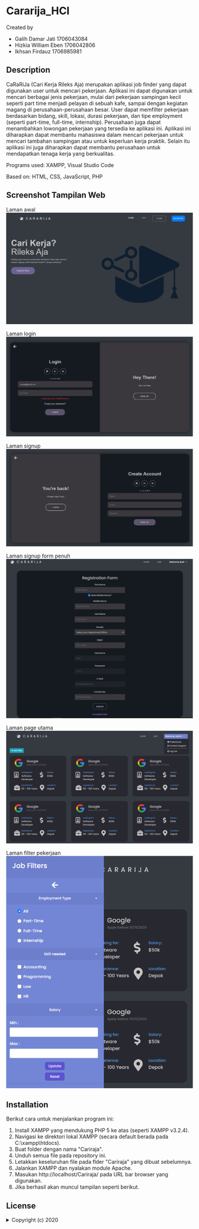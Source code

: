 # Cararija_HCI
Created by 

- Galih Damar Jati    1706043084
- Hizkia William Eben 1706042806
- Ikhsan Firdauz      1706985981

## Description
CaRaRiJa (Cari Kerja Rileks Aja) merupakan aplikasi job finder yang dapat digunakan user untuk mencari pekerjaan. Aplikasi ini dapat digunakan untuk mencari berbagai jenis pekerjaan, mulai dari pekerjaan sampingan kecil seperti part time menjadi pelayan di sebuah kafe, sampai dengan kegiatan magang di perusahaan-perusahaan besar. User dapat memfilter pekerjaan berdasarkan bidang, skill, lokasi, durasi pekerjaan, dan tipe employment (seperti part-time, full-time, internship). Perusahaan juga dapat menambahkan lowongan pekerjaan yang tersedia ke aplikasi ini. Aplikasi ini diharapkan dapat membantu mahasiswa dalam mencari pekerjaan untuk mencari tambahan sampingan atau untuk keperluan kerja praktik. Selain itu aplikasi ini juga diharapkan dapat membantu perusahaan untuk mendapatkan tenaga kerja yang berkualitas.

Programs used: XAMPP, Visual Studio Code

Based on: HTML, CSS, JavaScript, PHP

## Screenshot Tampilan Web
Laman awal
![Page](Screenshot/Page.png)

Laman login
![Login](Screenshot/Login.png)

Laman signup
![Signup](Screenshot/Signup.png)

Laman signup form penuh
![SignupComplete](Screenshot/SignupComplete.png)

Laman page utama
![Job](Screenshot/Job.png)

Laman filter pekerjaan
![JobFilter](Screenshot/JobFilter.png)

## Installation
Berikut cara untuk menjalankan program ini:
1. Install XAMPP yang mendukung PHP 5 ke atas (seperti XAMPP v3.2.4).
2. Navigasi ke direktori lokal XAMPP (secara default berada pada C:\xampp\htdocs).
3. Buat folder dengan nama "Cariraja".
4. Unduh semua file pada repository ini.
5. Letakkan keseluruhan file pada flder "Cariraja" yang dibuat sebelumnya.
6. Jalankan XAMPP dan nyalakan module Apache.
7. Masukan http://localhost/Cariraja/ pada URL bar browser yang digunakan.
8. Jika berhasil akan muncul tampilan seperti berikut.

## License
<details>
  <summary>Copyright (c) 2020 </summary>

<p align="justify">Permission is hereby granted, free of charge, to any person obtaining a copy
of this software and associated documentation files (the "Software"), to deal
in the Software without restriction, including without limitation the rights
to use, copy, modify, merge, publish, distribute, sublicense, and/or sell
copies of the Software, and to permit persons to whom the Software is
furnished to do so, subject to the following conditions:</p>

<p align="justify">The above copyright notice and this permission notice shall be included in all
copies or substantial portions of the Software.</p>

<p align="justify">The software is provided "as is", without warranty of any kind, express or
Implied, including but not limited to the warranties of merchantability,
Fitness for a particular purpose and noninfringement. In no event shall the
Authors or copyright holders be liable for any claim, damages or other
Liability, whether in an action of contract, tort or otherwise, arising from,
Out of or in connection with the software or the use or other dealings in the
Software.</p>

</details>

